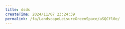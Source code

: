 ```yaml
---
title: dsds
createTime: 2024/11/07 23:24:39
permalink: /fa/LandscapeLeisureGreenSpace/aSQCfl0e/
---
```

